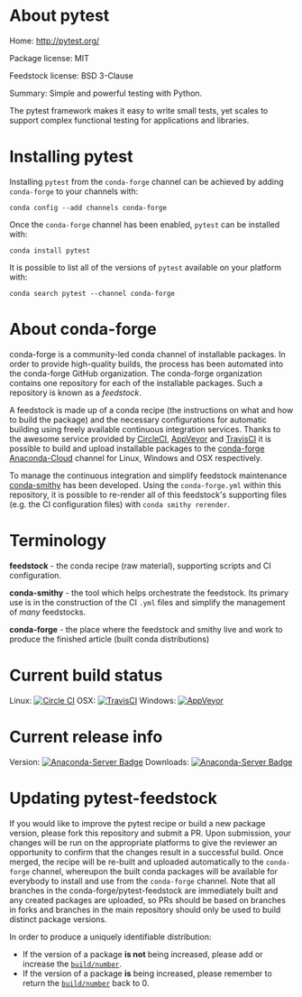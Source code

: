 About pytest
============

Home: http://pytest.org/

Package license: MIT

Feedstock license: BSD 3-Clause

Summary: Simple and powerful testing with Python.

The pytest framework makes it easy to write small tests, yet scales to
support complex functional testing for applications and libraries.


Installing pytest
=================

Installing `pytest` from the `conda-forge` channel can be achieved by adding `conda-forge` to your channels with:

```
conda config --add channels conda-forge
```

Once the `conda-forge` channel has been enabled, `pytest` can be installed with:

```
conda install pytest
```

It is possible to list all of the versions of `pytest` available on your platform with:

```
conda search pytest --channel conda-forge
```


About conda-forge
=================

conda-forge is a community-led conda channel of installable packages.
In order to provide high-quality builds, the process has been automated into the
conda-forge GitHub organization. The conda-forge organization contains one repository
for each of the installable packages. Such a repository is known as a *feedstock*.

A feedstock is made up of a conda recipe (the instructions on what and how to build
the package) and the necessary configurations for automatic building using freely
available continuous integration services. Thanks to the awesome service provided by
[CircleCI](https://circleci.com/), [AppVeyor](http://www.appveyor.com/)
and [TravisCI](https://travis-ci.org/) it is possible to build and upload installable
packages to the [conda-forge](https://anaconda.org/conda-forge)
[Anaconda-Cloud](http://docs.anaconda.org/) channel for Linux, Windows and OSX respectively.

To manage the continuous integration and simplify feedstock maintenance
[conda-smithy](http://github.com/conda-forge/conda-smithy) has been developed.
Using the ``conda-forge.yml`` within this repository, it is possible to re-render all of
this feedstock's supporting files (e.g. the CI configuration files) with ``conda smithy rerender``.


Terminology
===========

**feedstock** - the conda recipe (raw material), supporting scripts and CI configuration.

**conda-smithy** - the tool which helps orchestrate the feedstock.
                   Its primary use is in the construction of the CI ``.yml`` files
                   and simplify the management of *many* feedstocks.

**conda-forge** - the place where the feedstock and smithy live and work to
                  produce the finished article (built conda distributions)

Current build status
====================

Linux: [![Circle CI](https://circleci.com/gh/conda-forge/pytest-feedstock.svg?style=shield)](https://circleci.com/gh/conda-forge/pytest-feedstock)
OSX: [![TravisCI](https://travis-ci.org/conda-forge/pytest-feedstock.svg?branch=master)](https://travis-ci.org/conda-forge/pytest-feedstock)
Windows: [![AppVeyor](https://ci.appveyor.com/api/projects/status/github/conda-forge/pytest-feedstock?svg=True)](https://ci.appveyor.com/project/conda-forge/pytest-feedstock/branch/master)

Current release info
====================
Version: [![Anaconda-Server Badge](https://anaconda.org/conda-forge/pytest/badges/version.svg)](https://anaconda.org/conda-forge/pytest)
Downloads: [![Anaconda-Server Badge](https://anaconda.org/conda-forge/pytest/badges/downloads.svg)](https://anaconda.org/conda-forge/pytest)


Updating pytest-feedstock
=========================

If you would like to improve the pytest recipe or build a new
package version, please fork this repository and submit a PR. Upon submission,
your changes will be run on the appropriate platforms to give the reviewer an
opportunity to confirm that the changes result in a successful build. Once
merged, the recipe will be re-built and uploaded automatically to the
`conda-forge` channel, whereupon the built conda packages will be available for
everybody to install and use from the `conda-forge` channel.
Note that all branches in the conda-forge/pytest-feedstock are
immediately built and any created packages are uploaded, so PRs should be based
on branches in forks and branches in the main repository should only be used to
build distinct package versions.

In order to produce a uniquely identifiable distribution:
 * If the version of a package **is not** being increased, please add or increase
   the [``build/number``](http://conda.pydata.org/docs/building/meta-yaml.html#build-number-and-string).
 * If the version of a package **is** being increased, please remember to return
   the [``build/number``](http://conda.pydata.org/docs/building/meta-yaml.html#build-number-and-string)
   back to 0.
